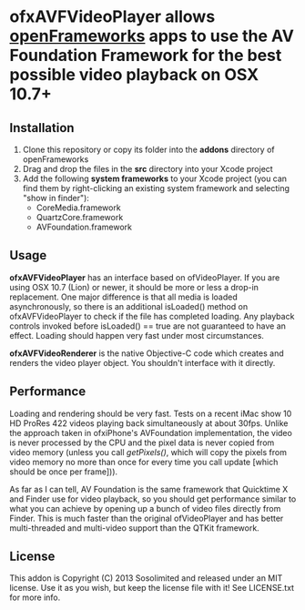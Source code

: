 # ofxAVFVideoPlayer allows [openFrameworks](http://openframeworks.cc) apps to use the AV Foundation Framework for the best possible video playback on OSX 10.7+

## Installation
1. Clone this repository or copy its folder into the **addons** directory of openFrameworks
2. Drag and drop the files in the **src** directory into your Xcode project
3. Add the following **system frameworks** to your Xcode project (you can find them by right-clicking an existing system framework and selecting "show in finder"):
    - CoreMedia.framework
    - QuartzCore.framework
    - AVFoundation.framework

## Usage
**ofxAVFVideoPlayer** has an interface based on ofVideoPlayer. If you are using OSX 10.7 (Lion) or newer, it should be more or less a drop-in replacement. One major difference is that all media is loaded asynchronously, so there is an additional isLoaded() method on ofxAVFVideoPlayer to check if the file has completed loading. Any playback controls invoked before isLoaded() == true are not guaranteed to have an effect. Loading should happen very fast under most circumstances.

**ofxAVFVideoRenderer** is the native Objective-C code which creates and renders the video player object. You shouldn't interface with it directly.

## Performance
Loading and rendering should be very fast. Tests on a recent iMac show 10 HD ProRes 422 videos playing back simultaneously at about 30fps. Unlike the approach taken in ofxiPhone's AVFoundation implementation, the video is never processed by the CPU and the pixel data is never copied from video memory (unless you call *getPixels()*, which will copy the pixels from video memory no more than once for every time you call update [which should be once per frame])).

As far as I can tell, AV Foundation is the same framework that Quicktime X and Finder use for video playback, so you should get performance similar to what you can achieve by opening up a bunch of video files directly from Finder. This is much faster than the original ofVideoPlayer and has better multi-threaded and multi-video support than the QTKit framework.

## License
This addon is Copyright (C) 2013 Sosolimited and released under an MIT license. Use it as you wish, but keep the license file with it! See LICENSE.txt for more info.
